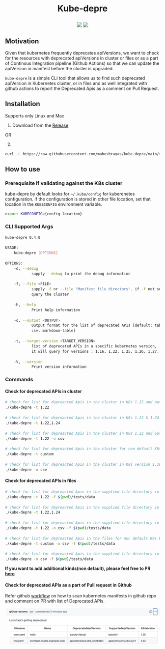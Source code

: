 

<h1 align="center">
  <p align="center">Kube-depre</p>
</h1>

<div align="center">
  <a href=""https://github.com/maheshrayas/kube-depre/actions/workflows/ci.yaml" alt="Build"><img src="https://github.com/maheshrayas/kube-depre/actions/workflows/ci.yaml/badge.svg" /></a>
  <a href="https://codecov.io/gh/maheshrayas/kube-depre" alt="Lint"><img src="https://codecov.io/gh/maheshrayas/kube-depre/branch/main/graph/badge.svg?token=VF6UCCDNXI" /></a>
</div>


## Motivation

Given that kubernetes frequently deprecates apiVersions, we want to check for the resources with deprecated apiVersions in cluster or files or as a part of Continous Integration pipeline (Github Actions) so that we can update the apiVersion in manifest before the cluster is upgraded.

`kube-depre` is a simple CLI tool that allows us to find such deprecated apiVersion in Kubernetes cluster, or in files and as well integrated with github actions to report the Deprecated Apis as a comment on Pull Request.

## Installation

Supports only Linux and Mac

1. Download from the [Release](https://github.com/maheshrayas/kube-depre/releases)

OR

2.

```bash
curl -L https://raw.githubusercontent.com/maheshrayas/kube-depre/main/release/install.sh | sh -

```

## How to use

### Prerequisite if validating against the K8s cluster

kube-depre by default looks for `~/.kube/config` for kuberenetes configuration. If the configuration is stored in other file location, set that location in the `KUBECONFIG` environment variable.

```bash
export KUBECONFIG={config-location}
```

### CLI Supported Args

```bash
kube-depre 0.4.0

USAGE:
    kube-depre [OPTIONS]

OPTIONS:
    -d, --debug
            supply --debug to print the debug information

    -f, --file <FILE>
            supply -f or --file "Manifest file directory". if -f not supplied, it will by default
            query the cluster

    -h, --help
            Print help information

    -o, --output <OUTPUT>
            Output format for the list of deprecated APIs [default: table] [possible values: table,
            csv, markdown-table]

    -t, --target-version <TARGET_VERSION>
            list of deprecated APIs in a specific kubernetes version, -t 1.22. If -t not supplied,
            it will query for versions : 1.16, 1.22, 1.25, 1.26, 1.27, 1.29, custom

    -V, --version
            Print version information
```

### Commands

#### Check for deprecated APIs in cluster

```bash
# check for list for depreacted Apis in the cluster in K8s 1.22 and output will be printed on terminal
./kube-depre -t 1.22

# check for list for depreacted Apis in the cluster in K8s 1.22 & 1.24 and output will be printed on terminal, it can be outputted to csv as well
./kube-depre -t 1.22,1.24

# check for list for depreacted Apis in the cluster in K8s 1.22 and output will be in csv format
./kube-depre -t 1.22 -o csv

# check for list for depreacted Apis in the cluster for non default K8s Custom resouces, for example: Istio, SecretStoreCSI etc.
./kube-depre -t custom

# check for list for depreacted Apis in the cluster in K8s version 1.16,1.22,1.24,1.25  and output will be in csv format
./kube-depre -o csv

```

#### Check for deprecated APIs in files

```bash
# check for list for depreacted Apis in the supplied file directory in K8s 1.22 and output will be printed on terminal
./kube-depre -t 1.22 -f $(pwd)/tests/data

# check for list for depreacted Apis in the supplied file directory in K8s 1.22 & 1.24 and output will be printed on terminal, it can be outputted to csv as well
./kube-depre -t 1.22,1.24

# check for list for depreacted Apis in the supplied file directory in K8s 1.22 and output will be in csv format
./kube-depre -t 1.22 -o csv -f $(pwd)/tests/data

# check for list for depreacted Apis in the files for non default K8s Kinds or Custom resouces, for example: Istio, SecretStoreCSI etc.
./kube-depre -t custom -o csv -f $(pwd)/tests/data

# check for list for depreacted Apis in the supplied file directory in K8s version 1.16,1.22,1.24,1.25  and output will be in csv format
./kube-depre -o csv -f $(pwd)/tests/data

```
**If you want to add additional kinds(non default), please feel free to PR [here](https://github.com/maheshrayas/k8s_deprecated_api/blob/main/vcustom/data.json)** 

#### Check for deprecated APIs as a part of Pull request in Github

Refer github [workflow](./.github/workflows/check_deprecated.yaml) on how to scan kubernetes manifests in github repo and comment on PR with list of Deprecated APIs.

![](./docs/img/github_action.png)


